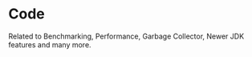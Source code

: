 # Code

Related to Benchmarking, Performance, Garbage Collector, Newer JDK features and many more. 
